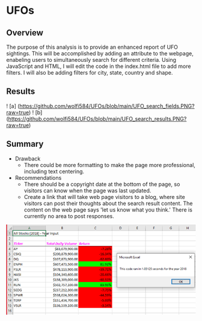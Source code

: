# UFOs

## Overview
The purpose of this analysis is to provide an enhanced report of UFO sightings. This will be accomplished by adding an attribute to the webpage, enabeling users to simultaneously search  for different criteria. Using JavaScript and HTML, I will edit the code in the index.html file to add more filters. I will also be adding filters for city, state, country and shape.

## Results
! [a] (https://github.com/wolfi584/UFOs/blob/main/UFO_search_fields.PNG?raw=true)
! [b] (https://github.com/wolfi584/UFOs/blob/main/UFO_search_results.PNG?raw=true)

## Summary
- Drawback 
    - There could be more formatting to make the page more professional, including text centering. 
- Recommendations
  - There should be a copyright date at the bottom of the page, so visitors can know when the page was last updated.
  - Create a link that will take web page visitors to a blog, where site visitors can post their thoughts about the search result content. The content on the web page says 'let us know what you think.' There is currently no area to post responses.


![B](https://github.com/wolfi584/stock-analysis/blob/main/Resources/VBA_Challenge%20Analysis%20(2018).png?raw=true)







